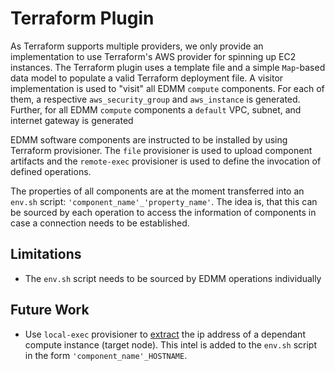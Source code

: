 # Terraform Plugin

As Terraform supports multiple providers, we only provide an implementation to use Terraform's AWS provider for spinning up EC2 instances.
The Terraform plugin uses a template file and a simple `Map`-based data model to populate a valid Terraform deployment file.
A visitor implementation is used to "visit" all EDMM `compute` components.
For each of them, a respective `aws_security_group` and `aws_instance` is generated.
Further, for all EDMM `compute` components a `default` VPC, subnet, and internet gateway is generated

EDMM software components are instructed to be installed by using Terraform provisioner.
The `file` provisioner is used to upload component artifacts and the `remote-exec` provisioner is used to define the invocation of defined operations.

The properties of all components are at the moment transferred into an `env.sh` script: `'component_name'_'property_name'`.
The idea is, that this can be sourced by each operation to access the information of components in case a connection needs to be established.

## Limitations

  * The `env.sh` script needs to be sourced by EDMM operations individually

## Future Work

  * Use `local-exec` provisioner to [extract](https://learn.hashicorp.com/terraform/getting-started/provision) the ip address of a dependant compute instance (target node).
    This intel is added to the `env.sh` script in the form `'component_name'_HOSTNAME`.
